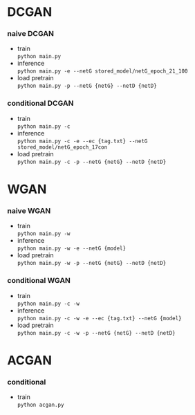 # DCGAN
### naive DCGAN  
* train  
`python main.py ` 
* inference  
`python main.py -e --netG stored_model/netG_epoch_21_100`  
* load pretrain  
`python main.py -p --netG {netG} --netD {netD}`  

### conditional DCGAN  
* train  
`python main.py -c`
* inference  
`python main.py -c -e --ec {tag.txt} --netG stored_model/netG_epoch_17con`
* load pretrain  
`python main.py -c -p --netG {netG} --netD {netD}`  

# WGAN  
### naive WGAN  
* train  
`python main.py -w`  
* inference  
`python main.py -w -e --netG {model}`
* load pretrain  
`python main.py -w -p --netG {netG} --netD {netD}`  

### conditional WGAN  
* train  
`python main.py -c -w` 
* inference  
`python main.py -c -w -e --ec {tag.txt} --netG {model}`
* load pretrain  
`python main.py -c -w -p --netG {netG} --netD {netD}`  

# ACGAN  
### conditional  
* train  
`python acgan.py`  

